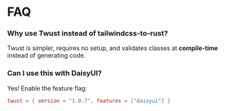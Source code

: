 # FAQ

### Why use Twust instead of tailwindcss-to-rust?
Twust is simpler, requires no setup, and validates classes at **compile-time** instead of generating code.

### Can I use this with DaisyUI?
Yes! Enable the feature flag:

```toml
twust = { version = "1.0.7", features = ["daisyui"] }
```
